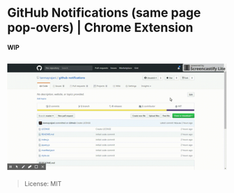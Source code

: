 # GitHub Notifications (same page pop-overs) | Chrome Extension

#### WIP 

![Image of Yaktocat](github-notification.gif)
--------------------------
> License: MIT
